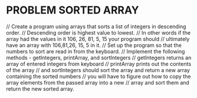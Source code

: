 # PROBLEM SORTED ARRAY
// Create a program using arrays that sorts a list of integers in descending order.
        // Descending order is highest value to lowest.
        // In other words if the array had the values in it 106, 26, 81, 5, 15 your program should
        // ultimately have an array with 106,81,26, 15, 5 in it.
        // Set up the program so that the numbers to sort are read in from the keyboard.
        // Implement the following methods - getIntegers, printArray, and sortIntegers
        // getIntegers returns an array of entered integers from keyboard
        // printArray prints out the contents of the array
        // and sortIntegers should sort the array and return a new array containing the sorted numbers
        // you will have to figure out how to copy the array elements from the passed array into a new
        // array and sort them and return the new sorted array.
